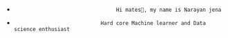 -                                      Hi mates👋, my name is Narayan jena                                  
-                                 Hard core Machine learner and Data science enthusiast
